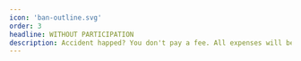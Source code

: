 ```yaml
---
icon: 'ban-outline.svg'
order: 3
headline: WITHOUT PARTICIPATION
description: Accident happed? You don't pay a fee. All expenses will be covered up to the insured amount.
---
```


